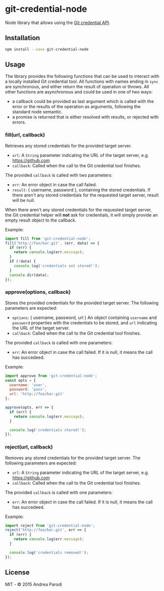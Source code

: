 # git-credential-node

Node library that allows using the [Git credential API](http://git-scm.com/docs/git-credential).

## Installation

```bash
npm install --save git-credential-node
```

## Usage

The library provides the following functions that can be used to interact with a locally installed Git credential tool.
All functions with names ending in `sync` are synchronous, and either return the result of operation or throws.
All other functions are asynchronous and could be used in one of two ways:
  * a callback could be provided as last argument which is called with the error or the results of the operation as arguments, following the standard node semantic.
  * a promise is returned that is either resolved with results, or rejected with errors.


### fill(url, callback)

Retrieves any stored credentials for the provided target server.

* `url`: A `String` parameter indicating the URL of the target server, e.g. https://github.com
* `callback`: Called when the call to the Git credential tool finishes.

The provided `callback` is called with two parameters:

* `err`: An error object in case the call failed.
* `result`: { username, password }, containing the stored credentials. If there aren't any stored credentials for the requested target server, result will be null.

When there aren't any stored credentials for the requested target server, the Git credential helper will **not** ask for credentials, it will simply provide an empty result object to the callback.

Example:

```javascript
import fill from 'git-credential-node';
fill('http://foo/bar.git', (err, data) => {
  if (err) {
    return console.log(err.message);
  }
  if (!data) {
    console.log('credentials not stored!');
  }
  console.dir(data);
});
```

### approve(options, callback)

Stores the provided credentials for the provided target server. The following parameters are expected:


* `options`: { username, password, url } An object containing `username` and `password` properties with the credentials to be stored, and `url` indicating the URL of the target server.
* `callback`: Called when the call to the Git credential tool finishes.

The provided `callback` is called with one parameters:

* `err`: An error object in case the call failed. If it is null, it means the call has succedeed.

Example:

```javascript
import approve from 'git-credential-node';
const opts = {
  username: 'user',
  password: 'pass',
  url: 'http://foo/bar.git'
};

approve(opts, err => {
  if (err) {
    return console.log(err.message);
  }

  console.log('credentials stored!');
});
```

### reject(url, callback)

Removes any stored credentials for the provided target server. The following parameters are expected:


* `url`: A `String` parameter indicating the URL of the target server, e.g. https://github.com
* `callback`: Called when the call to the Git credential tool finishes.

The provided `callback` is called with one parameters:

* `err`: An error object in case the call failed. If it is null, it means the call has succedeed.

Example:

```javascript
import reject from 'git-credential-node';
reject('http://foo/bar.git', err => {
  if (err) {
    return console.log(err.message);
  }

  console.log('credentials removed!');
});
```

## License

MIT - © 2015 Andrea Parodi
